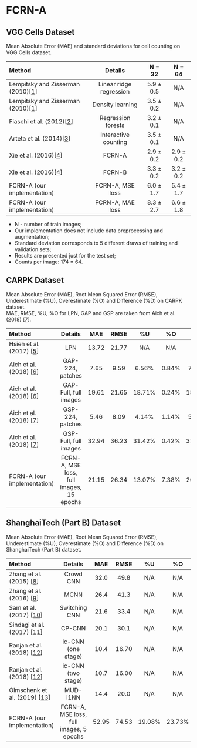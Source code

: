 # FCRN-A

## VGG Cells Dataset
Mean Absolute Error (MAE) and standard deviations for cell counting on VGG Cells dataset.

| Method                                | Details                 | N = 32    | N = 64    |
| :---                                  | :---:                   | :---:     | :---:     |
| Lempitsky and Zisserman (2010)\[[1]\] | Linear ridge regression | 5.9 ± 0.5 | N/A       |
| Lempitsky and Zisserman (2010)\[[1]\] | Density learning        | 3.5 ± 0.2 | N/A       |
| Fiaschi et al. (2012)\[[2]\]          | Regression forests      | 3.2 ± 0.1 | N/A       |
| Arteta et al. (2014)\[[3]\]           | Interactive counting    | 3.5 ± 0.1 | N/A       |
| Xie et al. (2016)\[[4]\]              | FCRN-A                  | 2.9 ± 0.2 | 2.9 ± 0.2 |
| Xie et al. (2016)\[[4]\]              | FCRN-B                  | 3.3 ± 0.2 | 3.2 ± 0.2 |
| FCRN-A (our implementation)           | FCRN-A, MSE loss        | 6.0 ± 1.7 | 5.4 ± 1.7 |
| FCRN-A (our implementation)           | FCRN-A, MAE loss        | 8.3 ± 2.7 | 6.6 ± 1.8 |

* N - number of train images;
* Our implementation does not include data preprocessing and augmentation;
* Standard deviation corresponds to 5 different draws of training and validation sets;
* Results are presented just for the test set;
* Counts per image: 174 ± 64.

## CARPK Dataset
Mean Absolute Error (MAE), Root Mean Squared Error (RMSE), Underestimate (%U), Overestimate (%O) and Difference (%D) on CARPK dataset.  
MAE, RMSE, %U, %O for LPN, GAP and GSP are taken from Aich et al. (2018) \[[7]\].

| Method                      | Details                                  | MAE   | RMSE  | %U     | %O    |  %D    |
| :---                        | :---:                                    | :---: | :---: | :---:  | :---: | :---:  | 
| Hsieh et al. (2017) \[[5]\] | LPN                                      | 13.72 | 21.77 |  N/A   |  N/A  |  N/A   |
| Aich et al. (2018) \[[6]\]  | GAP-224, patches                         |  7.65 |  9.59 |  6.56% | 0.84% |  7.40% |
| Aich et al. (2018) \[[6]\]  | GAP-Full, full images                    | 19.61 | 21.65 | 18.71% | 0.24% | 18.95% |
| Aich et al. (2018) \[[7]\]  | GSP-224, patches                         |  5.46 |  8.09 |  4.14% | 1.14% |  5.28% |
| Aich et al. (2018) \[[7]\]  | GSP-Full, full images                    | 32.94 | 36.23 | 31.42% | 0.42% | 31.84% |
| FCRN-A (our implementation) | FCRN-A, MSE loss, full images, 15 epochs | 21.15 | 26.34 | 13.07% | 7.38% | 20.45% |

## ShanghaiTech (Part B) Dataset
Mean Absolute Error (MAE), Root Mean Squared Error (RMSE), Underestimate (%U), Overestimate (%O) and Difference (%D) on ShanghaiTech (Part B) dataset.

| Method                           | Details                                 | MAE   | RMSE  | %U     | %O     |  %D    |
| :---                             | :---:                                   | :---: | :---: | :---:  | :---:  | :---:  |
| Zhang et al. (2015) \[[8]\]      | Crowd CNN                               | 32.0  | 49.8  | N/A    | N/A    | N/A    |
| Zhang et al. (2016) \[[9]\]      | MCNN                                    | 26.4  | 41.3  | N/A    | N/A    | N/A    |
| Sam et al. (2017) \[[10]\]       | Switching CNN                           | 21.6  | 33.4  | N/A    | N/A    | N/A    |
| Sindagi et al. (2017) \[[11]\]   | CP-CNN                                  | 20.1  | 30.1  | N/A    | N/A    | N/A    |
| Ranjan et al. (2018) \[[12]\]    | ic-CNN (one stage)                      | 10.4  | 16.70 | N/A    | N/A    | N/A    |
| Ranjan et al. (2018) \[[12]\]    | ic-CNN (two stage)                      | 10.7  | 16.00 | N/A    | N/A    | N/A    |
| Olmschenk et al. (2019) \[[13]\] | MUD-i1NN                                | 14.4  | 20.0  | N/A    | N/A    | N/A    |
| FCRN-A (our implementation)      | FCRN-A, MSE loss, full images, 5 epochs | 52.95 | 74.53 | 19.08% | 23.73% | 42.81% |


[1]: https://www.robots.ox.ac.uk/~vgg/publications/2010/Lempitsky10b/lempitsky10b.pdf
[2]: https://www.researchgate.net/publication/261130953_Learning_to_count_with_regression_forest_and_structured_labels
[3]: https://www.robots.ox.ac.uk/~vgg/publications/2014/Arteta14/arteta14.pdf
[4]: http://www.robots.ox.ac.uk/~vgg/publications/2016/Xie16/xie16.pdf
[5]: https://arxiv.org/abs/1707.05972
[6]: https://arxiv.org/abs/1803.05494
[7]: https://arxiv.org/abs/1805.11123
[8]: http://www.ee.cuhk.edu.hk/~xgwang/papers/zhangLWYcvpr15.pdf
[9]: http://openaccess.thecvf.com/content_cvpr_2016/papers/Zhang_Single-Image_Crowd_Counting_CVPR_2016_paper.pdf
[10]: https://arxiv.org/abs/1708.00199
[11]: https://arxiv.org/abs/1708.00953
[12]: https://arxiv.org/abs/1807.09959
[13]: https://arxiv.org/abs/1902.05379


